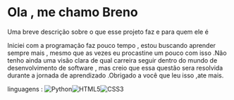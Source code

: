 # Ola , me chamo Breno

Uma breve descrição sobre o que esse projeto faz e para quem ele é

Iniciei com a programação faz pouco tempo , estou buscando aprender sempre mais , mesmo que as vezes eu procastine um pouco com isso .Não tenho ainda uma visão clara de qual carreira seguir dentro do mundo de desenvolvimento de software , mas creio que essa questão sera resolvida durante a jornada de aprendizado .Obrigado a você que leu isso ,ate mais.

linguagens :
![Python](https://img.shields.io/badge/Python-000?style=for-the-badge&logo=python)![HTML5](https://img.shields.io/badge/HTML5-000?style=for-the-badge&logo=html5)![CSS3](https://img.shields.io/badge/CSS3-000?style=for-the-badge&logo=css3&logoColor=264CE4)